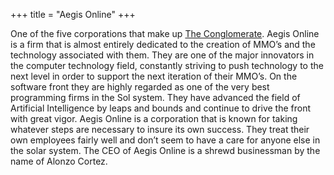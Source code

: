 +++
title = "Aegis Online"
+++

One of the five corporations that make up [The Conglomerate](../the_conglomerate). Aegis Online is a firm that is almost entirely dedicated to the creation of MMO’s and the technology associated with them. They are one of the major innovators in the computer technology field, constantly striving to push technology to the next level in order to support the next iteration of their MMO’s. On the software front they are highly regarded as one of the very best programming firms in the Sol system. They have advanced the field of Artificial Intelligence by leaps and bounds and continue to drive the front with great vigor. Aegis Online is a corporation that is known for taking whatever steps are necessary to insure its own success. They treat their own employees fairly well and don’t seem to have a care for anyone else in the solar system. The CEO of Aegis Online is a shrewd businessman by the name of Alonzo Cortez.
